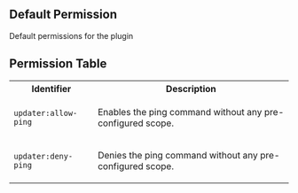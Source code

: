 ## Default Permission

Default permissions for the plugin


## Permission Table

<table>
<tr>
<th>Identifier</th>
<th>Description</th>
</tr>


<tr>
<td>

`updater:allow-ping`

</td>
<td>

Enables the ping command without any pre-configured scope.

</td>
</tr>

<tr>
<td>

`updater:deny-ping`

</td>
<td>

Denies the ping command without any pre-configured scope.

</td>
</tr>
</table>
